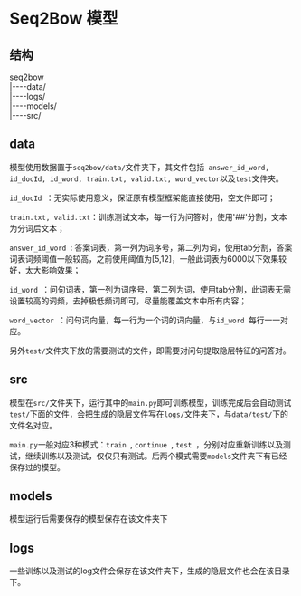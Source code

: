 # Seq2Bow 模型

## 结构
seq2bow <br/>
|----data/ <br/>
|----logs/ <br/>
|----models/ <br/>
|----src/ <br/>


## data
模型使用数据置于```seq2bow/data/```文件夹下，其文件包括```
answer_id_word, id_docId, id_word, train.txt, valid.txt, word_vector```以及```test```文件夹。

```id_docId ```：无实际使用意义，保证原有模型框架能直接使用，空文件即可；

```train.txt, valid.txt```：训练测试文本，每一行为问答对，使用'##'分割，文本为分词后文本；

```answer_id_word ```: 答案词表，第一列为词序号，第二列为词，使用tab分割，答案词表词频阈值一般较高，之前使用阈值为[5,12]，一般此词表为6000以下效果较好，太大影响效果；

```id_word ```：问句词表，第一列为词序号，第二列为词，使用tab分割，此词表无需设置较高的词频，去掉极低频词即可，尽量能覆盖文本中所有内容；

```word_vector ```：问句词向量，每一行为一个词的词向量，与```id_word ```每行一一对应。

另外```test/```文件夹下放的需要测试的文件，即需要对问句提取隐层特征的问答对。

## src
模型在```src/```文件夹下，运行其中的```main.py```即可训练模型，训练完成后会自动测试```test/```下面的文件，会把生成的隐层文件写在```logs/```文件夹下，与```data/test/```下的文件名对应。

```main.py```一般对应3种模式：```train ```, ```continue ```, ```test ```，分别对应重新训练以及测试，继续训练以及测试，仅仅只有测试。后两个模式需要```models```文件夹下有已经保存过的模型。

## models
模型运行后需要保存的模型保存在该文件夹下

## logs
一些训练以及测试的log文件会保存在该文件夹下，生成的隐层文件也会在该目录下。


